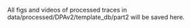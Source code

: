 All figs and videos of processed traces in data/processed/DPAv2/template_db/part2 will be saved here.
